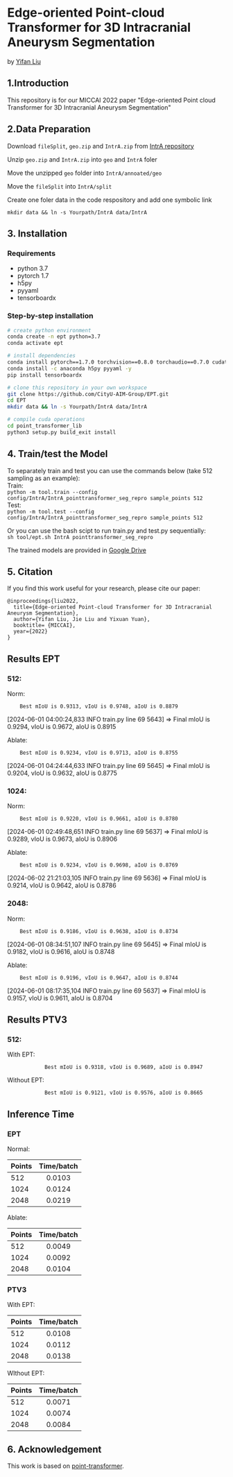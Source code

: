 # Edge-oriented Point-cloud Transformer for 3D Intracranial Aneurysm Segmentation
by [Yifan Liu](https://github.com/yifliu3)


## 1.Introduction
This repository is for our MICCAI 2022 paper "Edge-oriented Point cloud Transformer for 3D Intracranial Aneurysm Segmentation"  

## 2.Data Preparation
Download `fileSplit`, `geo.zip` and `IntrA.zip` from [IntrA repository](https://github.com/intra3d2019/IntrA)  

Unzip `geo.zip` and `IntrA.zip` into `geo` and `IntrA` foler  

Move the unzipped `geo` folder into `IntrA/annoated/geo`  

Move the `fileSplit` into `IntrA/split`
  
Create one foler data in the code respository and add one symbolic link  

`mkdir data && ln -s Yourpath/IntrA data/IntrA`

## 3. Installation
### Requirements
- python 3.7
- pytorch 1.7
- h5py
- pyyaml
- tensorboardx

### Step-by-step installation
```bash
# create python environment
conda create -n ept python=3.7
conda activate ept

# install dependencies
conda install pytorch==1.7.0 torchvision==0.8.0 torchaudio==0.7.0 cudatoolkit=10.1 -c pytorch
conda install -c anaconda h5py pyyaml -y
pip install tensorboardx

# clone this repository in your own workspace
git clone https://github.com/CityU-AIM-Group/EPT.git
cd EPT
mkdir data && ln -s Yourpath/IntrA data/IntrA

# compile cuda operations
cd point_transformer_lib
python3 setup.py build_exit install

```

## 4. Train/test the Model 
To separately train and test you can use the commands below (take 512 sampling as an example):  
Train:   
`python -m tool.train --config config/IntrA/IntrA_pointtransformer_seg_repro sample_points 512`  
Test:  
`python -m tool.test --config config/IntrA/IntrA_pointtransformer_seg_repro sample_points 512`  


Or you can use the bash scipt to run train.py and test.py sequentially:  
`sh tool/ept.sh IntrA pointtransformer_seg_repro`  

The trained models are provided in [Google Drive](https://drive.google.com/drive/folders/1wThn1dBmQk36-suSJOq5T8UJq3GPQ6QF?usp=sharing)

## 5. Citation
If you find this work useful for your research, please cite our paper:
```
@inproceedings{liu2022,
  title={Edge-oriented Point-cloud Transformer for 3D Intracranial Aneurysm Segmentation},
  author={Yifan Liu, Jie Liu and Yixuan Yuan},
  booktitle= {MICCAI},
  year={2022}
}
```

## Results EPT

### 512:

Norm:

        Best mIoU is 0.9313, vIoU is 0.9748, aIoU is 0.8879
[2024-06-01 04:00:24,833 INFO train.py line 69 5643] => Final mIoU is 0.9294, vIoU is 0.9672, aIoU is 0.8915

Ablate:

        Best mIoU is 0.9234, vIoU is 0.9713, aIoU is 0.8755
[2024-06-01 04:24:44,633 INFO train.py line 69 5645] => Final mIoU is 0.9204, vIoU is 0.9632, aIoU is 0.8775

### 1024:

Norm:

        Best mIoU is 0.9220, vIoU is 0.9661, aIoU is 0.8780
[2024-06-01 02:49:48,651 INFO train.py line 69 5637] => Final mIoU is 0.9289, vIoU is 0.9673, aIoU is 0.8906

Ablate:

        Best mIoU is 0.9234, vIoU is 0.9698, aIoU is 0.8769
[2024-06-02 21:21:03,105 INFO train.py line 69 5636] => Final mIoU is 0.9214, vIoU is 0.9642, aIoU is 0.8786


### 2048:

Norm:

        Best mIoU is 0.9186, vIoU is 0.9638, aIoU is 0.8734
[2024-06-01 08:34:51,107 INFO train.py line 69 5645] => Final mIoU is 0.9182, vIoU is 0.9616, aIoU is 0.8748

Ablate:

        Best mIoU is 0.9196, vIoU is 0.9647, aIoU is 0.8744
[2024-06-01 08:17:35,104 INFO train.py line 69 5637] => Final mIoU is 0.9157, vIoU is 0.9611, aIoU is 0.8704


## Results PTV3

### 512:

With EPT:

                Best mIoU is 0.9318, vIoU is 0.9689, aIoU is 0.8947

Without EPT:

                Best mIoU is 0.9121, vIoU is 0.9576, aIoU is 0.8665


## Inference Time

### EPT

Normal: 

| Points    | Time/batch |
| -------- | :-------: |
| 512  | 0.0103    |
| 1024 | 0.0124    |
| 2048 | 0.0219   |

Ablate: 

| Points    | Time/batch |
| -------- | :-------: |
| 512  | 0.0049   |
| 1024 | 0.0092    |
| 2048 | 0.0104   |


### PTV3

With EPT: 

| Points    | Time/batch |
| -------- | :-------: |
| 512  | 0.0108 |
| 1024 | 0.0112  |
| 2048 | 0.0138  |

WIthout EPT: 

| Points    | Time/batch |
| -------- | :-------: |
| 512  | 0.0071 |
| 1024 | 0.0074  |
| 2048 | 0.0084 |



## 6. Acknowledgement
This work is based on [point-transformer](https://github.com/POSTECH-CVLab/point-transformer).

